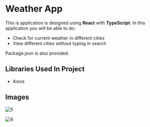 # Weather App

This is application is designed using **React** with **TypeScript**. In this application you will be able to do:

- Check for current weather in different cities
- View different cities without typing in search

Package.json is also provided.

## Libraries Used In Project

- Axios

## Images

![5](https://user-images.githubusercontent.com/104715456/185669502-cb0d6f68-68fd-4fa7-9c39-bd7fa04a573d.PNG)

![6](https://user-images.githubusercontent.com/104715456/185669517-c02f43f1-3605-41b1-a205-2defc6343f76.PNG)
